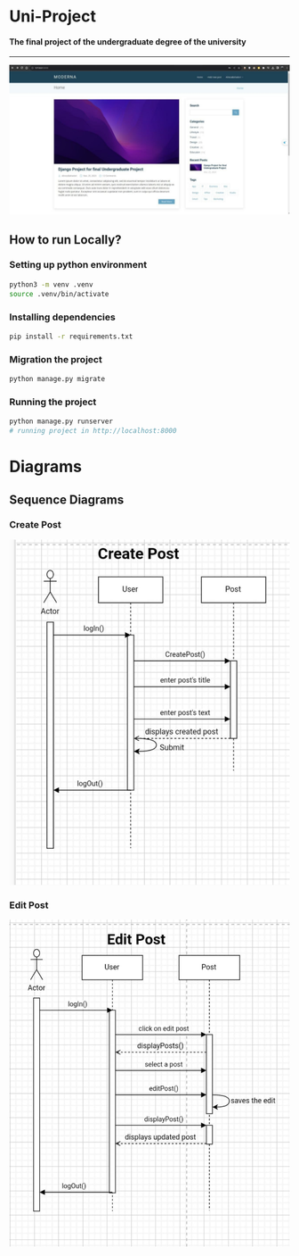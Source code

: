 # Uni-Project
#### The final project of the undergraduate degree of the university
<hr>

![](web-page.jpg)

## How to run Locally?

### Setting up python environment

```bash
python3 -m venv .venv
source .venv/bin/activate
```

### Installing dependencies

```bash
pip install -r requirements.txt
```

### Migration the project

```bash
python manage.py migrate
```
### Running the project

```bash
python manage.py runserver
# running project in http://localhost:8000
```
# Diagrams
## Sequence Diagrams
### Create Post

![](presentation/diagram/sequence-Diagrams/CreatePost.jpg)


### Edit Post

![](presentation/diagram/sequence-Diagrams/EditPost.jpg)



